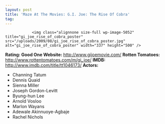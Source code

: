 ```yaml
---
layout: post
title: 'Maze At The Movies: G.I. Joe: The Rise Of Cobra'
tag: 
---
```



                <img class="alignnone size-full wp-image-5052" title="gi_joe_rise_of_cobra_poster" src="/uploads/2009/08/gi_joe_rise_of_cobra_poster.jpg" alt="gi_joe_rise_of_cobra_poster" width="337" height="500" />
<p><strong>Rating: Good One
Website: </strong><a href="http://www.gijoemovie.com/"><a href="http://www.gijoemovie.com/">http://www.gijoemovie.com/</a></a>
<strong>Rotten Tomatoes:</strong> <a href="http://www.rottentomatoes.com/m/gi_joe/"><a href="http://www.rottentomatoes.com/m/gi_joe/">http://www.rottentomatoes.com/m/gi_joe/</a></a>
<strong>IMDB: </strong><a href="http://www.imdb.com/title/tt1046173/"><a href="http://www.imdb.com/title/tt1046173/">http://www.imdb.com/title/tt1046173/</a></a>
<strong>Actors:</strong></p>
<ul>
    <li>Channing Tatum</li>
    <li>Dennis Quaid</li>
    <li>Sienna Miller</li>
    <li>Joseph Gordon-Levitt</li>
    <li>Byung-hun Lee</li>
    <li>Arnold Vosloo</li>
    <li>Marlon Wayans</li>
    <li>Adewale Akinnuoye-Agbaje</li>
    <li>Rachel Nichols</li>
</ul>
            

